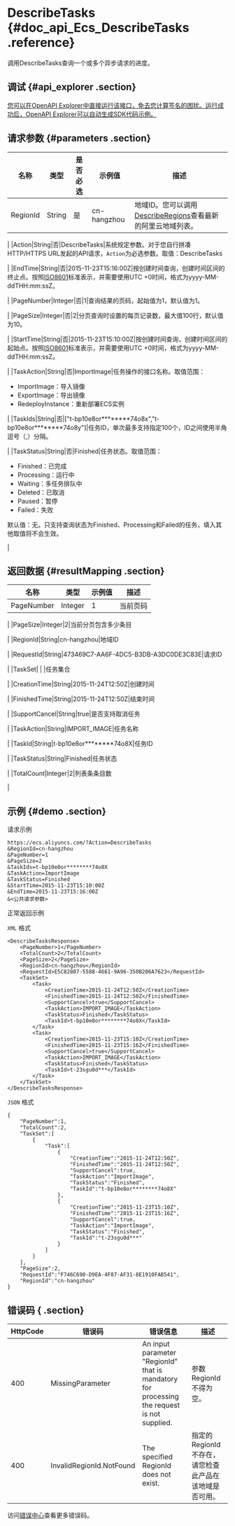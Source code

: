 # DescribeTasks {#doc_api_Ecs_DescribeTasks .reference}

调用DescribeTasks查询一个或多个异步请求的进度。

## 调试 {#api_explorer .section}

[您可以在OpenAPI Explorer中直接运行该接口，免去您计算签名的困扰。运行成功后，OpenAPI Explorer可以自动生成SDK代码示例。](https://api.aliyun.com/#product=Ecs&api=DescribeTasks&type=RPC&version=2014-05-26)

## 请求参数 {#parameters .section}

|名称|类型|是否必选|示例值|描述|
|--|--|----|---|--|
|RegionId|String|是|cn-hangzhou|地域ID。您可以调用[DescribeRegions](~~25609~~)查看最新的阿里云地域列表。

 |
|Action|String|否|DescribeTasks|系统规定参数。对于您自行拼凑HTTP/HTTPS URL发起的API请求，`Action`为必选参数。取值：DescribeTasks

 |
|EndTime|String|否|2015-11-23T15:16:00Z|按创建时间查询，创建时间区间的终止点。按照[ISO8601](~~25696~~)标准表示，并需要使用UTC +0时间，格式为yyyy-MM-ddTHH:mm:ssZ。

 |
|PageNumber|Integer|否|1|查询结果的页码，起始值为1，默认值为1。

 |
|PageSize|Integer|否|2|分页查询时设置的每页记录数，最大值100行，默认值为10。

 |
|StartTime|String|否|2015-11-23T15:10:00Z|按创建时间查询，创建时间区间的起始点。按照[ISO8601](~~25696~~)标准表示，并需要使用UTC +0时间，格式为yyyy-MM-ddTHH:mm:ssZ。

 |
|TaskAction|String|否|ImportImage|任务操作的接口名称。取值范围：

 -   ImportImage：导入镜像
-   ExportImage：导出镜像
-   RedeployInstance：重新部署ECS实例

 |
|TaskIds|String|否|\["t-bp10e8or\*\*\*\*\*\*\*\*74o8x","t-bp10e8or\*\*\*\*\*\*\*\*74o8y"\]|任务ID，单次最多支持指定100个，ID之间使用半角逗号（,）分隔。

 |
|TaskStatus|String|否|Finished|任务状态。取值范围：

 -   Finished：已完成
-   Processing：运行中
-   Waiting：多任务排队中
-   Deleted：已取消
-   Paused：暂停
-   Failed：失败

 默认值：无。只支持查询状态为Finished、Processing和Failed的任务，填入其他取值将不会生效。

 |

## 返回数据 {#resultMapping .section}

|名称|类型|示例值|描述|
|--|--|---|--|
|PageNumber|Integer|1|当前页码

 |
|PageSize|Integer|2|当前分页包含多少条目

 |
|RegionId|String|cn-hangzhou|地域ID

 |
|RequestId|String|473469C7-AA6F-4DC5-B3DB-A3DC0DE3C83E|请求ID

 |
|TaskSet| | |任务集合

 |
|CreationTime|String|2015-11-24T12:50Z|创建时间

 |
|FinishedTime|String|2015-11-24T12:50Z|结束时间

 |
|SupportCancel|String|true|是否支持取消任务

 |
|TaskAction|String|IMPORT\_IMAGE|任务名称

 |
|TaskId|String|t-bp10e8or\*\*\*\*\*\*\*\*74o8X|任务ID

 |
|TaskStatus|String|Finished|任务状态

 |
|TotalCount|Integer|2|列表条条目数

 |

## 示例 {#demo .section}

请求示例

``` {#request_demo}
https://ecs.aliyuncs.com/?Action=DescribeTasks
&RegionId=cn-hangzhou
&PageNumber=1
&PageSize=2
&TaskIds=t-bp10e8or********74o8X
&TaskAction=ImportImage
&TaskStatus=Finished
&StartTime=2015-11-23T15:10:00Z
&EndTime=2015-11-23T15:16:00Z
&<公共请求参数>
```

正常返回示例

`XML` 格式

``` {#xml_return_success_demo}
<DescribeTasksResponse>
    <PageNumber>1</PageNumber>
    <TotalCount>2</TotalCount>
    <PageSize>2</PageSize>
    <RegionId>cn-hangzhou</RegionId>
    <RequestId>E5C82807-5588-4661-9A96-350B206A7623</RequestId>
    <TaskSet>
        <Task>
            <CreationTime>2015-11-24T12:50Z</CreationTime>
            <FinishedTime>2015-11-24T12:50Z</FinishedTime>
            <SupportCancel>true</SupportCancel>
            <TaskAction>IMPORT_IMAGE</TaskAction>
            <TaskStatus>Finished</TaskStatus>
            <TaskId>t-bp10e8or********74o8X</TaskId>
        </Task>
        <Task>
            <CreationTime>2015-11-23T15:10Z</CreationTime>
            <FinishedTime>2015-11-23T15:16Z</FinishedTime>
            <SupportCancel>true</SupportCancel>
            <TaskAction>IMPORT_IMAGE</TaskAction>
            <TaskStatus>Finished</TaskStatus>
            <TaskId>t-23sgu0d***</TaskId>
        </Task>
    </TaskSet>
</DescribeTasksResponse>
```

`JSON` 格式

``` {#json_return_success_demo}
{
	"PageNumber":1,
	"TotalCount":2,
	"TaskSet":[
		{
			"Task":[
				{
					"CreationTime":"2015-11-24T12:50Z",
					"FinishedTime":"2015-11-24T12:50Z",
					"SupportCancel":true,
					"TaskAction":"ImportImage",
					"TaskStatus":"Finished",
					"TaskId":"t-bp10e8or********74o8X"
				},
				{
					"CreationTime":"2015-11-23T15:10Z",
					"FinishedTime":"2015-11-23T15:16Z",
					"SupportCancel":true,
					"TaskAction":"ImportImage",
					"TaskStatus":"Finished",
					"TaskId":"t-23sgu0d***"
				}
			]
		}
	],
	"PageSize":2,
	"RequestId":"F746C690-D9EA-4F87-AF31-8E1910FAB541",
	"RegionId":"cn-hangzhou"
}
```

## 错误码 { .section}

|HttpCode|错误码|错误信息|描述|
|--------|---|----|--|
|400|MissingParameter|An input parameter "RegionId" that is mandatory for processing the request is not supplied.|参数 RegionId 不得为空。|
|400|InvalidRegionId.NotFound|The specified RegionId does not exist.|指定的 RegionId 不存在，请您检查此产品在该地域是否可用。|

访问[错误中心](https://error-center.alibabacloud.com/status/product/Ecs)查看更多错误码。

